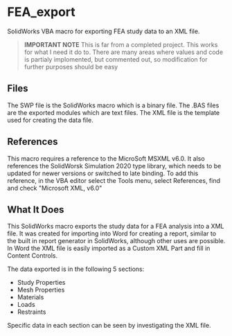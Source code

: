 # FEA_export
SolidWorks VBA macro for exporting FEA study data to an XML file.

>**IMPORTANT NOTE** This is far from a completed project.  This works for what I need it do to. There are many areas where values and code is partialy implomented, but commented out, so modification for further purposes should be easy

## Files
The SWP file is the SolidWorks macro which is a binary file.  The .BAS files are the exported modules which are text files.
The XML file is the template used for creating the data file.

## References
This macro requires a reference to the MicroSoft MSXML v6.0.
It also references the SolidWorsk Simulation 2020 type library, which needs to be updated for newer versions or switched to late binding.
To add this reference, in the VBA editor select the Tools menu, select References, find and check "Microsoft XML, v6.0"

## What It Does
This SolidWorks macro exports the study data for a FEA analysis into a XML file. It was created for importing into Word for creating a report, similar to the built in report generator in SolidWorks, although other uses are possible. In Word the XML file is easily imported as a Custom XML Part and fill in Content Controls.

The data exported is in the following 5 sections:
 - Study Properties
 - Mesh Properties
 - Materials
 - Loads
 - Restraints
 
 Specific data in each section can be seen by investigating the XML file.
